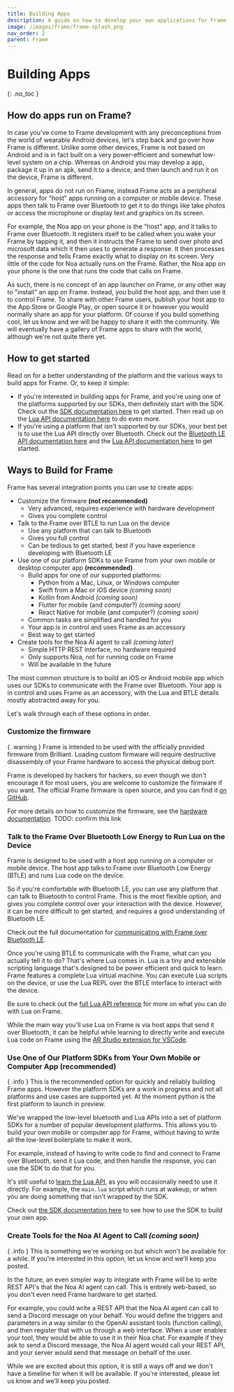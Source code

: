 ```yaml
---
title: Building Apps
description: A guide on how to develop your own applications for Frame.
image: /images/frame/frame-splash.png
nav_order: 2
parent: Frame
---
```


# Building Apps
{: .no_toc }

## How do apps run on Frame?
In case you've come to Frame development with any preconceptions from the world of wearable Android devices, let's step back and go over how Frame is different.  Unlike some other devices, Frame is not based on Android and is in fact built on a very power-efficient and somewhat low-level system on a chip.  Whereas on Android you may develop a app, package it up in an apk, send it to a device, and then launch and run it on the device, Frame is different.

In general, apps do not run on Frame, instead Frame acts as a peripheral accessory for "host" apps running on a computer or mobile device.  These apps then talk to Frame over Bluetooth to get it to do things like take photos or access the microphone or display text and graphics on its screen.

For example, the Noa app on your phone is the "host" app, and it talks to Frame over Bluetooth.  It registers itself to be called when you wake your Frame by tapping it, and then it instructs the Frame to send over photo and microsoft data which it then uses to generate a response.  It then processes the response and tells Frame exactly what to display on its screen.  Very little of the code for Noa actually runs on the Frame.  Rather, the Noa app on your phone is the one that runs the code that calls on Frame.

As such, there is no concept of an app launcher on Frame, or any other way to "install" an app on Frame.  Instead, you build the host app, and then use it to control Frame.  To share with other Frame users, publish your host app to the App Store or Google Play, or open source it or however you would normally share an app for your platform.  Of course if you build something cool, let us know and we will be happy to share it with the community.  We will eventually have a gallery of Frame apps to share with the world, although we're not quite there yet.

## How to get started

Read on for a better understanding of the platform and the various ways to build apps for Frame.  Or, to keep it simple:

* If you're interested in building apps for Frame, and you're using one of the platforms supported by our SDKs, then definitely start with the SDK.  Check out the [SDK documentation here](/frame/building-apps-sdk) to get started.  Then read up on the [Lua API documentation here](/frame/building-apps-lua-api) to do even more.
* If you're using a platform that isn't supported by our SDKs, your best bet is to use the Lua API directly over Bluetooth.  Check out the [Bluetooth LE API documentation here](/frame/building-apps-bluetooth-specs) and the [Lua API documentation here](/frame/building-apps-lua-api) to get started.

## Ways to Build for Frame
Frame has several integration points you can use to create apps:

* Customize the firmware **(not recommended)**
    * Very advanced, requires experience with hardware development
    * Gives you complete control
* Talk to the Frame over BTLE to run Lua on the device
    * Use any platform that can talk to Bluetooth
    * Gives you full control
    * Can be tedious to get started, best if you have experience developing with Bluetooth LE
* Use one of our platform SDKs to use Frame from your own mobile or desktop computer app **(recommended)**
    * Build apps for one of our supported platforms:
        * Python from a Mac, Linux, or Windows computer
        * Swift from a Mac or iOS device *(coming soon)*
        * Kotlin from Android *(coming soon)*
        * Flutter for mobile (and computer?) *(coming soon)*
        * React Native for mobile (and computer?) *(coming soon)*
    * Common tasks are simplified and handled for you
    * Your app is in control and uses Frame as an accessory
    * Best way to get started
* Create tools for the Noa AI agent to call *(coming later)*
    * Simple HTTP REST interface, no hardware required
    * Only supports Noa, not for running code on Frame
    * Will be available in the future

The most common structure is to build an iOS or Android mobile app which uses our SDKs to communicate with the Frame over Bluetooth.  Your app is in control and uses Frame as an accessory, with the Lua and BTLE details mostly abstracted away for you.

Let's walk through each of these options in order.

### Customize the firmware

{ .warning }
Frame is intended to be used with the officially provided firmware from Brilliant. Loading custom firmware will require destructive disassembly of your Frame hardware to access the physical debug port.

Frame is developed by hackers for hackers, so even though we don't encourage it for most users, you are welcome to customize the firmware if you want.  The official Frame firmware is open source, and you can find it [on GitHub](https://github.com/brilliantlabsAR/frame-codebase).

For more details on how to customize the firmware, see the [hardware documentation](/frame/hardware#Customizing-the-firmware).
TODO: confirm this link


### Talk to the Frame Over Bluetooth Low Energy to Run Lua on the Device

Frame is designed to be used with a host app running on a computer or mobile device.  The host app talks to Frame over Bluetooth Low Energy (BTLE) and runs Lua code on the device.

So if you're comfortable with Bluetooth LE, you can use any platform that can talk to Bluetooth to control Frame.  This is the most flexible option, and gives you complete control over your interaction with the device.  However, it can be more difficult to get started, and requires a good understanding of Bluetooth LE.

Check out the full documentation for [communicating with Frame over Bluetooth LE](/frame/building-apps-bluetooth-specs).

Once you're using BTLE to communicate with the Frame, what can you actually tell it to do?  That's where Lua comes in.  Lua is a tiny and extensible scripting language that's designed to be power efficient and quick to learn. Frame features a complete Lua virtual machine.  You can execute Lua scripts on the device, or use the Lua REPL over the BTLE interface to interact with the device.

Be sure to check out the [full Lua API reference](/frame/building-apps-lua-api) for more on what you can do with Lua on Frame.

While the main way you'll use Lua on Frame is via host apps that send it over Bluetooth, it can be helpful while learning to directly write and execute Lua code on Frame using the [AR Studio extension for VSCode](/frame/building-apps-lua-api#ar-studio).


### Use One of Our Platform SDKs from Your Own Mobile or Computer App **(recommended)**

{ .info }
This is the recommended option for quickly and reliably building Frame apps.  However the platform SDKs are a work in progress and not all platforms and use cases are supported yet.  At the moment python is the first platform to launch in preview.

We've wrapped the low-level bluetooth and Lua APIs into a set of platform SDKs for a number of popular development platforms.  This allows you to build your own mobile or computer app for Frame, without having to write all the low-level boilerplate to make it work.

For example, instead of having to write code to find and connect to Frame over Bluetooth, send it Lua code, and then handle the response, you can use the SDK to do that for you.

It's still useful to [learn the Lua API](/frame/building-apps-lua-api), as you will occasionally need to use it directly.  For example, the `main.lua` script which runs at wakeup, or when you are doing something that isn't wrapped by the SDK.

Check out [the SDK documentation here](/frame/building-apps-sdk) to see how to use the SDK to build your own app.


### Create Tools for the Noa AI Agent to Call *(coming soon)*

{ .info }
This is something we're working on but which won't be available for a while.  If you're interested in this option, let us know and we'll keep you posted.

In the future, an even simpler way to integrate with Frame will be to write REST API's that the Noa AI agent can call.  This is entirely web-based, so you don't even need Frame hardware to get started.

For example, you could write a REST API that the Noa AI agent can call to send a Discord message on your behalf.  You would define the triggers and parameters in a way similar to the OpenAI assistant tools (function calling), and then register that with us through a web interface.  When a user enables your tool, they would be able to use it in their Noa chat.  For example if they ask to send a Discord message, the Noa AI agent would call your REST API, and your server would send that message on behalf of the user.

While we are excited about this option, it is still a ways off and we don't have a timeline for when it will be available.  If you're interested, please let us know and we'll keep you posted.
